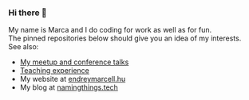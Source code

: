 ### Hi there 👋

My name is Marca and I do coding for work as well as for fun.  
The pinned repositories below should give you an idea of my interests.  
See also: 
- [My meetup and conference talks](conference-talks/conference-talks.md)  
- [Teaching experience](teaching/teaching.md)
- My website at [endreymarcell.hu](https://endreymarcell.hu)  
- My blog at [namingthings.tech](https://namingthings.tech)
